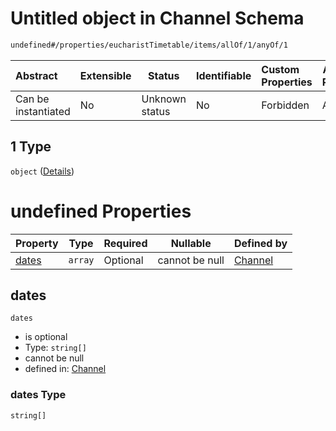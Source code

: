 # Untitled object in Channel Schema

```txt
undefined#/properties/eucharistTimetable/items/allOf/1/anyOf/1
```




| Abstract            | Extensible | Status         | Identifiable | Custom Properties | Additional Properties | Access Restrictions | Defined In                                                                 |
| :------------------ | ---------- | -------------- | ------------ | :---------------- | --------------------- | ------------------- | -------------------------------------------------------------------------- |
| Can be instantiated | No         | Unknown status | No           | Forbidden         | Allowed               | none                | [channel.schema.json\*](../out/channel.schema.json "open original schema") |

## 1 Type

`object` ([Details](channel-properties-eucharisttimetable-items-allof-1-anyof-1.md))

# undefined Properties

| Property        | Type    | Required | Nullable       | Defined by                                                                                                                                                                   |
| :-------------- | ------- | -------- | -------------- | :--------------------------------------------------------------------------------------------------------------------------------------------------------------------------- |
| [dates](#dates) | `array` | Optional | cannot be null | [Channel](channel-properties-eucharisttimetable-items-allof-1-anyof-1-properties-dates.md "undefined#/properties/eucharistTimetable/items/allOf/1/anyOf/1/properties/dates") |

## dates




`dates`

-   is optional
-   Type: `string[]`
-   cannot be null
-   defined in: [Channel](channel-properties-eucharisttimetable-items-allof-1-anyof-1-properties-dates.md "undefined#/properties/eucharistTimetable/items/allOf/1/anyOf/1/properties/dates")

### dates Type

`string[]`
